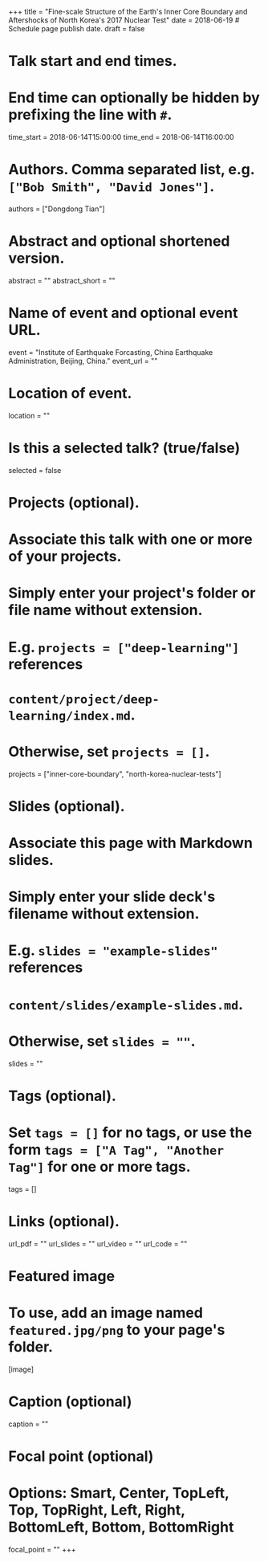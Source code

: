 +++
title = "Fine-scale Structure of the Earth's Inner Core Boundary and Aftershocks of North Korea's 2017 Nuclear Test"
date = 2018-06-19 # Schedule page publish date.
draft = false

# Talk start and end times.
#   End time can optionally be hidden by prefixing the line with `#`.
time_start = 2018-06-14T15:00:00
time_end = 2018-06-14T16:00:00

# Authors. Comma separated list, e.g. `["Bob Smith", "David Jones"]`.
authors = ["Dongdong Tian"]

# Abstract and optional shortened version.
abstract = ""
abstract_short = ""

# Name of event and optional event URL.
event = "Institute of Earthquake Forcasting, China Earthquake Administration, Beijing, China."
event_url = ""

# Location of event.
location = ""

# Is this a selected talk? (true/false)
selected = false

# Projects (optional).
#   Associate this talk with one or more of your projects.
#   Simply enter your project's folder or file name without extension.
#   E.g. `projects = ["deep-learning"]` references
#   `content/project/deep-learning/index.md`.
#   Otherwise, set `projects = []`.
projects = ["inner-core-boundary", "north-korea-nuclear-tests"]

# Slides (optional).
#   Associate this page with Markdown slides.
#   Simply enter your slide deck's filename without extension.
#   E.g. `slides = "example-slides"` references
#   `content/slides/example-slides.md`.
#   Otherwise, set `slides = ""`.
slides = ""

# Tags (optional).
#   Set `tags = []` for no tags, or use the form `tags = ["A Tag", "Another Tag"]` for one or more tags.
tags = []

# Links (optional).
url_pdf = ""
url_slides = ""
url_video = ""
url_code = ""

# Featured image
# To use, add an image named `featured.jpg/png` to your page's folder.
[image]
  # Caption (optional)
  caption = ""

  # Focal point (optional)
  # Options: Smart, Center, TopLeft, Top, TopRight, Left, Right, BottomLeft, Bottom, BottomRight
  focal_point = ""
+++
